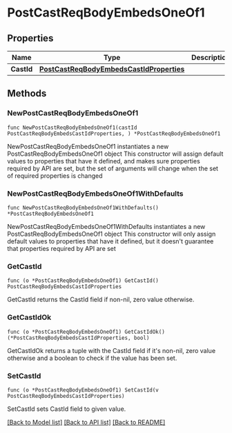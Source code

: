 # PostCastReqBodyEmbedsOneOf1

## Properties

Name | Type | Description | Notes
------------ | ------------- | ------------- | -------------
**CastId** | [**PostCastReqBodyEmbedsCastIdProperties**](PostCastReqBodyEmbedsCastIdProperties.md) |  | 

## Methods

### NewPostCastReqBodyEmbedsOneOf1

`func NewPostCastReqBodyEmbedsOneOf1(castId PostCastReqBodyEmbedsCastIdProperties, ) *PostCastReqBodyEmbedsOneOf1`

NewPostCastReqBodyEmbedsOneOf1 instantiates a new PostCastReqBodyEmbedsOneOf1 object
This constructor will assign default values to properties that have it defined,
and makes sure properties required by API are set, but the set of arguments
will change when the set of required properties is changed

### NewPostCastReqBodyEmbedsOneOf1WithDefaults

`func NewPostCastReqBodyEmbedsOneOf1WithDefaults() *PostCastReqBodyEmbedsOneOf1`

NewPostCastReqBodyEmbedsOneOf1WithDefaults instantiates a new PostCastReqBodyEmbedsOneOf1 object
This constructor will only assign default values to properties that have it defined,
but it doesn't guarantee that properties required by API are set

### GetCastId

`func (o *PostCastReqBodyEmbedsOneOf1) GetCastId() PostCastReqBodyEmbedsCastIdProperties`

GetCastId returns the CastId field if non-nil, zero value otherwise.

### GetCastIdOk

`func (o *PostCastReqBodyEmbedsOneOf1) GetCastIdOk() (*PostCastReqBodyEmbedsCastIdProperties, bool)`

GetCastIdOk returns a tuple with the CastId field if it's non-nil, zero value otherwise
and a boolean to check if the value has been set.

### SetCastId

`func (o *PostCastReqBodyEmbedsOneOf1) SetCastId(v PostCastReqBodyEmbedsCastIdProperties)`

SetCastId sets CastId field to given value.



[[Back to Model list]](../README.md#documentation-for-models) [[Back to API list]](../README.md#documentation-for-api-endpoints) [[Back to README]](../README.md)


